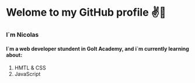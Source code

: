 # Welome to my GitHub profile ✌️👋 

### I´m Nicolas

#### I´m a web developer stundent in GoIt Academy, and i´m currently learning about:

1. HMTL & CSS
2. JavaScript

<!--
**NCameloG/NCameloG** is a ✨ _special_ ✨ repository because its `README.md` (this file) appears on your GitHub profile.

Here are some ideas to get you started:

- 🔭 I’m currently working on ...
- 🌱 I’m currently learning ...
- 👯 I’m looking to collaborate on ...
- 🤔 I’m looking for help with ...
- 💬 Ask me about ...
- 📫 How to reach me: ...
- 😄 Pronouns: ...
- ⚡ Fun fact: ...
-->
